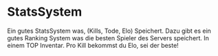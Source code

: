 # StatsSystem
Ein gutes StatsSystem was, (Kills, Tode, Elo) Speichert. Dazu gibt es ein gutes Ranking System was die besten Spieler des Servers speichert. In einem TOP Inventar. Pro Kill bekommst du Elo, sei der beste!
